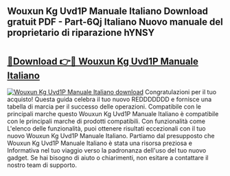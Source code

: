 ## Wouxun Kg Uvd1P Manuale Italiano Download gratuit PDF - Part-6Qj Italiano Nuovo manuale del proprietario di riparazione hYNSY

# <h2><a href="http://dfa7dxg.blite.top/?on=Wouxun+Kg+Uvd1P+Manuale+Italiano">🔗Download 👉🔴 Wouxun Kg Uvd1P Manuale Italiano</a></h2>

[![Wouxun Kg Uvd1P Manuale Italiano download](https://i.imgur.com/lujVjoI.png)](http://dfa7dxg.blite.top/?on=Wouxun+Kg+Uvd1P+Manuale+Italiano)
Congratulazioni per il tuo acquisto! Questa guida celebra il tuo nuovo REDDDDDDD e fornisce una tabella di marcia per il successo delle operazioni. Compatibile con le principali marche questo Wouxun Kg Uvd1P Manuale Italiano è compatibile con le principali marche di prodotti compatibili. Con funzionalità come L'elenco delle funzionalità, puoi ottenere risultati eccezionali con il tuo nuovo Wouxun Kg Uvd1P Manuale Italiano. Partiamo dal presupposto che Wouxun Kg Uvd1P Manuale Italiano è stata una risorsa preziosa e Informativa nel tuo viaggio verso la padronanza dell'uso del tuo nuovo gadget. Se hai bisogno di aiuto o chiarimenti, non esitare a contattare il nostro team di supporto.
